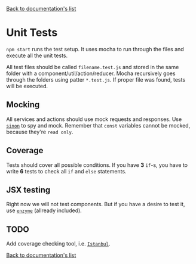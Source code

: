 [Back to documentation's list](./)

# Unit Tests

`npm start` runs the test setup. It uses mocha to run through the files and execute all the unit tests.

All test files should be called `filename.test.js` and stored in the same folder with a component/util/action/reducer. Mocha recursively goes through the folders using patter `*.test.js`. If proper file was found, tests will be executed.

## Mocking
All services and actions should use mock requests and responses. Use [`sinon`](http://sinonjs.org) to spy and mock. Remember that `const` variables cannot be mocked, because they're `read only`.

## Coverage
Tests should cover all possible conditions. If you have **3** `if`-s, you have to write **6** tests to check all `if` and `else` statements.

## JSX testing
Right now we will not test components. But if you have a desire to test it, use [`enzyme`](https://github.com/airbnb/enzyme) (allready included).

## TODO
Add coverage checking tool, i.e. [`Istanbul`](https://github.com/gotwarlost/istanbul).

[Back to documentation's list](./)
